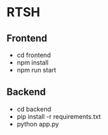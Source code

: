 # RTSH

## Frontend
- cd frontend
- npm install
- npm run start

## Backend 
- cd backend
- pip install -r requirements.txt
- python app.py 
